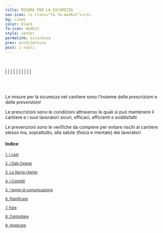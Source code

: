 ```yaml
---
title: MISURE PER LA SICUREZZA
nav-icon: <i class="fa fa-medkit"></i>
bg: ciano
color: black
fa-icon: medkit
style: center
permalink: sicurezza
prev: architetture
post: i-ruoli
---
```


<br>

| [<i class="fa fa-2x fa-users"></i>](#i-ruoli) | [<i class="fa fa-2x fa-cogs"></i>](#i-dati-operai) | [<i class="fa fa-2x fa-cube"></i>](#la-storia-utente) | [<i class="fa fa-2x fa-puzzle-piece"></i>](#i-compiti) | [<i class="fa fa-2x fa-comments-o"></i>](#tempi-comunicazione) | [<i class="fa fa-2x fa-compass"></i>](#pianificare) | [<i class="fa fa-2x fa-bell-o"></i>](#fare) | [<i class="fa fa-2x fa-check-square-o"></i>](#controllare) | [<i class="fa fa-2x fa-wrench"></i>](#applicare) |

<br>
<br>

Le misure per la sicurezza nel cantiere sono l’insieme delle *prescrizioni* e delle *prevenzioni* 

<i class="fa fa-exclamation-circle"></i> Le prescrizioni sono le condizioni attraverso le quali si può mantenere il cantiere e i suoi lavoratori sicuri, efficaci, efficienti e soddisfatti 

<i class="fa fa-question-circle"></i> Le prevenzioni sono le verifiche da compiere per evitare rischi al cantiere stesso ma, soprattutto, alla salute (fisica e mentale) dei lavoratori 

#### Indice

<small>[1. I ruoli](#i-ruoli)</small>

<small>[2. I Dati-Operai](#i-dati-operai)</small>

<small>[3. La Storia Utente](#la-storia-utente)</small>

<small>[4. I Compiti](#i-compiti)</small>

<small>[5. I tempi di comunicazione](#tempi-comunicazione)</small>

<small>[6. Pianificare](#pianificare)</small>

<small>[7. Fare](#fare)</small>

<small>[8. Controllare](#controllare)</small>

<small>[9. Applicare](#applicare)</small>


